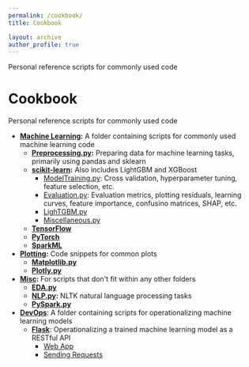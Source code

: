 ```yaml
---
permalink: /cookbook/
title: Cookbook

layout: archive
author_profile: true
---
```


Personal reference scripts for commonly used code

# Cookbook
Personal reference scripts for commonly used code

- **[Machine Learning](https://github.com/MacalusoJeff/Cookbook/tree/main/MachineLearning):** A folder containing scripts for commonly used machine learning code
    - **[Preprocessing.py](https://github.com/MacalusoJeff/Cookbook/blob/main/MachineLearning/Preprocessing.py):** Preparing data for machine learning tasks, primarily using pandas and sklearn
    - **[scikit-learn](https://github.com/MacalusoJeff/Cookbook/tree/main/MachineLearning/scikit-learn):** Also includes LightGBM and XGBoost
        - [ModelTraining.py](https://github.com/MacalusoJeff/Cookbook/blob/main/MachineLearning/scikit-learn/ModelTraining.py): Cross validation, hyperparameter tuning, feature selection, etc.
        - [Evaluation.py](https://github.com/MacalusoJeff/Cookbook/blob/main/MachineLearning/scikit-learn/Evaluation.py): Evaluation metrics, plotting residuals, learning curves, feature importance, confusino matrices, SHAP, etc.
        - [LighTGBM.py](https://github.com/MacalusoJeff/Cookbook/blob/main/MachineLearning/scikit-learn/LightGBM.py)
        - [Miscellaneous.py](https://github.com/MacalusoJeff/Cookbook/blob/main/MachineLearning/scikit-learn/Miscellaneous.py)
    - **[TensorFlow](https://github.com/MacalusoJeff/Cookbook/tree/main/MachineLearning/TensorFlow)**
    - **[PyTorch](https://github.com/MacalusoJeff/Cookbook/tree/main/MachineLearning/PyTorch)**
    - **[SparkML](https://github.com/MacalusoJeff/Cookbook/tree/main/MachineLearning/SparkML)**
- **[Plotting](https://github.com/MacalusoJeff/Cookbook/tree/main/Plotting):** Code snippets for common plots
    - **[Matplotlib.py](https://github.com/MacalusoJeff/Cookbook/tree/main/Plotting/Matplotlib.py)**
    - **[Plotly.py](https://github.com/MacalusoJeff/Cookbook/tree/main/PlottingPlotly.py)**
- **[Misc](https://github.com/MacalusoJeff/Cookbook/tree/main/Misc):** For scripts that don't fit within any other folders
    - **[EDA.py](https://github.com/MacalusoJeff/Cookbook/tree/main/Misc/EDA.py)**
    - **[NLP.py](https://github.com/MacalusoJeff/Cookbook/tree/main/Misc/NLP.py):** NLTK natural language processing tasks
    - **[PySpark.py](https://github.com/MacalusoJeff/Cookbook/tree/main/Misc/PySpark.py)**
- **[DevOps](https://github.com/MacalusoJeff/Cookbook/tree/main/DevOps)**: A folder containing scripts for operationalizing machine learning models
    - **[Flask](https://github.com/MacalusoJeff/Cookbook/tree/main/DevOps/Flask)**: Operationalizing a trained machine learning model as a RESTful API
        - [Web App](https://github.com/MacalusoJeff/Cookbook/blob/main/DevOps/Flask/app.py)
        - [Sending Requests](https://github.com/MacalusoJeff/Cookbook/blob/main/DevOps/Flask/request.py)